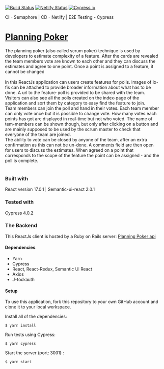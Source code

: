 
[![Build Status](https://semaphoreci.com/api/v1/saralundkvist86/planningpoker_client/branches/master/badge.svg)](https://semaphoreci.com/saralundkvist86/planningpoker_client)
[![Netlify Status](https://api.netlify.com/api/v1/badges/8b2f0325-ac6a-4a7c-8280-b60970595c13/deploy-status)](https://app.netlify.com/sites/epidemicplanningpoker/deploys)
[![Cypress.io](https://img.shields.io/badge/tested%20with-Cypress-04C38E.svg)](https://www.cypress.io/)

CI - Semaphore | CD -  Netlify | E2E Testing - Cypress
<br />
# [Planning Poker](https://epidemicplanningpoker.netlify.app/) 
The planning poker (also called scrum poker) technique is used by developers to estimate complexity of a feature. After the cards are revealed the team members vote are known to each other and they can discuss the estimates and agree to one point. Once a point is assigned to a feature, it cannot be changed
<br />
<br />
In this ReactJs application can users create features for polls. Images of lo-fis can be attached to provide broader information about what has to be done.
A url to the feature-poll is provided to be shared with the team. Visitors can also see all the polls created on the index-page of the application and sort them by category to easy find the feature to join. 
<br />
Team members can join the poll and hand in their votes. Each team member can only vote once but it is possible to change vote.
How many votes each points has got are displayed in real-time but not who voted. The name of tem-members can be shown though, but only after clicking on a button and are mainly supposed to be used by the scrum master to check that everyone of the team are joined. 
<br />
The ability to vote can be closed by anyone of the team, after an extra confirmation as this can not be un-done. A comments field are then open for users to discuss the estimates. When agreed on a point that corresponds to the scope of the feature the point can be assigned - and the poll is complete.
<br />
<br />

### Built with
React version 17.0.1 | Semantic-ui-react 2.0.1

### Tested with 
Cypress 4.0.2

### The Backend
This ReactJs client is hosted by a Ruby on Rails server: [Planning Poker api](https://github.com/Saralundkvist86/planningPoker_api)

#### Dependencies
- Yarn
- Cypress
- React, React-Redux, Semantic UI React
- Axios
- J-tockauth

#### Setup
To use this application, fork this repository to your own GitHub account and clone it to your local workspace.

Install all of the dependencies:

``` $ yarn install ```

Run tests using Cypress:

``` $ yarn cypress ```

Start the server (port: 3001) :

``` $ yarn start ```


